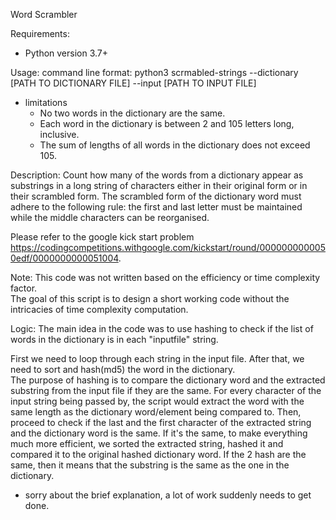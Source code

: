 Word Scrambler

Requirements:
* Python version 3.7+

Usage: command line format: python3 scrmabled-strings --dictionary [PATH TO DICTIONARY FILE] --input [PATH TO INPUT FILE]

* limitations
  * No two words in the dictionary are the same.
  * Each word in the dictionary is between 2 and 105 letters long, inclusive.
  * The sum of lengths of all words in the dictionary does not exceed 105.

Description:
Count how many of the words from a dictionary appear as substrings in a long string of
characters either in their original form or in their scrambled form. The scrambled form of the
dictionary word must adhere to the following rule: the first and last letter must be maintained
while the middle characters can be reorganised.

Please refer to the google kick start problem https://codingcompetitions.withgoogle.com/kickstart/round/0000000000050edf/0000000000051004.

Note: This code was not written based on the efficiency or time complexity factor.  
The goal of this script is to design a short working code without the intricacies of time complexity computation.


Logic:
The main idea in the code was to use hashing to check if the list of words in the dictionary is in each "inputfile" string. 

First we need to loop through each string in the input file. After that, we need to sort and hash(md5) the word in the dictionary.  
The purpose of hashing is to compare the dictionary word and the extracted substring from the input file if they are the same.
For every character of the input string being passed by, the script would extract the word with the same length as the dictionary word/element being compared to.
Then, proceed to check if the last and the first character of the extracted string and the dictionary word is the same.
If it's the same, to make everything much more efficient, we sorted the extracted string, hashed it and compared it to the original hashed dictionary word.
If the 2 hash are the same, then it means that the substring is the same as the one in the dictionary.

* sorry about the brief explanation, a lot of work suddenly needs to get done.